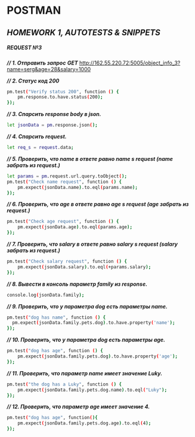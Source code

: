 # POSTMAN
## _HOMEWORK 1, AUTOTESTS & SNIPPETS_

##### **REQUEST №3** 

***// 1. Отправить запрос***
***GET*** http://162.55.220.72:5005/object_info_3?name=serg&age=28&salary=1000

***// 2. Статус код 200***

```sh
pm.test("Verify status 200", function () {
    pm.response.to.have.status(200);
});
```

***// 3. Спарсить response body в json.***

```sh
let jsonData = pm.response.json();
```

***// 4. Спарсить request.***

```sh
let req_s = request.data;
```

***// 5. Проверить, что name в ответе равно name s request (name забрать из request.)***
```sh
let params = pm.request.url.query.toObject();
pm.test("Check name request", function () {    
    pm.expect(jsonData.name).to.eql(params.name);
});
```

***// 6. Проверить, что age в ответе равно age s request (age забрать из request.)***

```sh
pm.test("Check age request", function () {    
    pm.expect(jsonData.age).to.eql(params.age);
});
```

***// 7. Проверить, что salary в ответе равно salary s request (salary забрать из request.)***

```sh
pm.test("Check salary request", function () {    
    pm.expect(jsonData.salary).to.eql(+params.salary);
});
```

***// 8. Вывести в консоль параметр family из response.***

```sh
console.log(jsonData.family);
```

***// 9. Проверить, что у параметра dog есть параметры name.***

```sh
pm.test("dog has name", function () {
  pm.expect(jsonData.family.pets.dog).to.have.property('name');
});
```

***// 10. Проверить, что у параметра dog есть параметры age.***

```sh
pm.test("dog has age", function () {
    pm.expect(jsonData.family.pets.dog).to.have.property('age');
});
```

***// 11. Проверить, что параметр name имеет значение Luky.***

```sh
pm.test("the dog has a Luky", function () {
    pm.expect(jsonData.family.pets.dog.name).to.eql("Luky");
});
```

***// 12. Проверить, что параметр age имеет значение 4.***

```sh
pm.test("dog has age", function(){
    pm.expect(jsonData.family.pets.dog.age).to.eql(4);
});
```
